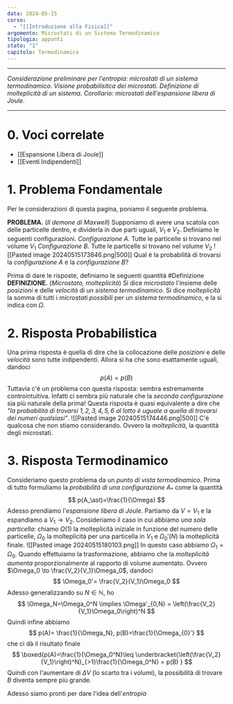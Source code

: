 ```yaml
---
data: 2024-05-15
corso:
  - "[[Introduzione alla Fisica]]"
argomento: Microstati di un Sistema Termodinamico
tipologia: appunti
stato: "1"
capitolo: Termodinamica
---
```

- - -
*Considerazione preliminare per l'entropia: microstati di un sistema termodinamico. Visione probabilisitca dei microstati. Definizione di molteplicità di un sistema. Corollario: microstati dell'espansione libera di Joule.*
- - -
# 0. Voci correlate
- [[Espansione Libera di Joule]]
- [[Eventi Indipendenti]]
# 1. Problema Fondamentale
Per le considerazioni di questa pagina, poniamo il seguente problema.

**PROBLEMA.** (*Il demone di Maxwell*)
Supponiamo di avere una scatola con delle particelle dentro, e dividerla in due parti uguali, $V_1$ e $V_2$. Definiamo le seguenti configurazioni.
*Configurazione A.* Tutte le particelle si trovano nel volume $V_1$
*Configurazione B.* Tutte le particelle si trovano nel volume $V_2$
![[Pasted image 20240515173846.png|500]]
Qual è la probabilità di trovarsi la *configurazione A* e la *configurazione B*?

Prima di dare le risposte, definiamo le seguenti quantità
#Definizione 
**DEFINIZIONE.** (*Microstato, molteplicità*)
Si dice *microstato* l'insieme delle *posizioni* e delle *velocità* di un *sistema termodinamico*. 
Si dice *molteplicità* la somma di tutti i *microstati possibili* per un *sistema termodinamico*, e la si indica con $\Omega$.

# 2. Risposta Probabilistica
Una prima risposta è quella di dire che la collocazione delle *posizioni* e delle *velocità* sono tutte indipendenti. Allora si ha che sono esattamente uguali, dandoci
$$
p(A)=p(B)
$$
Tuttavia c'è un problema con questa risposta: sembra estremamente controintuitiva. Infatti ci sembra più naturale che la *seconda configurazione* sia più naturale della prima!
Questa risposta è quasi equivalente a dire che *"la probabilità di trovarsi $1,2,3,4,5,6$ al lotto è uguale a quella di trovarsi dei numeri qualsiasi"*.
![[Pasted image 20240515174446.png|500]]
C'è qualcosa che non stiamo considerando. Ovvero la *molteplicità*, la quantità degli microstati.

# 3. Risposta Termodinamico
Consideriamo questo problema da un *punto di vista termodinamico*. Prima di tutto formuliamo la *probabilità di una configurazione* $A_\ast$ come la quantità
$$
p(A_\ast)=\frac{1}{\Omega}
$$
Adesso prendiamo l'*espansione libera di Joule*. Partiamo da $V=V_1$ e la espandiamo a $V_1 \to V_2$. 
Consideriamo il caso in cui abbiamo *una sola particella*: chiamo $\Omega(1)$ la molteplicità iniziale in funzione del numero delle particelle, $\Omega_0$ la molteplicità per una particella in $V_1$ e $\Omega_0'(N)$ la molteplicità finale.
![[Pasted image 20240515180103.png]]
In questo caso abbiamo $\Omega_1 = \Omega_0$. Quando effettuiamo la trasformazione, abbiamo che la *molteplicità aumenta* proporzionalmente al rapporto di volume aumentato. Ovvero $\Omega_0 \to \frac{V_2}{V_1}\Omega_0$, dandoci
$$
\Omega_0'= \frac{V_2}{V_1}\Omega_0
$$
Adesso generalizzando su $N\in \mathbb N$, ho
$$
\Omega_N=\Omega_0^N \implies \Omega'_{0,N} = \left(\frac{V_2}{V_1}\Omega_0\right)^N
$$
Quindi infine abbiamo
$$
p(A)= \frac{1}{\Omega_N}, p(B)=\frac{1}{\Omega_{0}'}
$$
che ci dà il risultato finale
$$
\boxed{p(A)=\frac{1}{\Omega_0^N}\leq \underbracket{\left(\frac{V_2}{V_1}\right)^N}_{>1}\frac{1}{\Omega_0^N} = p(B) }
$$
Quindi con l'aumentare di $\Delta V$ (lo scarto tra i volumi), la possibilità di trovare $B$ diventa sempre più grande.

Adesso siamo pronti per dare l'idea dell'*entropia*